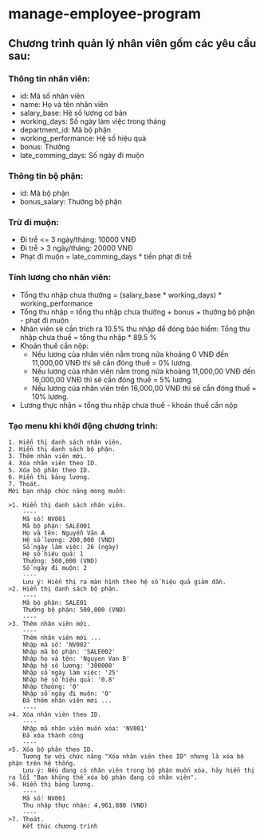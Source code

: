 # manage-employee-program
## Chương trình quản lý nhân viên gồm các yêu cầu sau:
### Thông tin nhân viên:
* id: Mã số nhân viên
* name: Họ và tên nhân viên
* salary_base: Hệ số lương cơ bản
* working_days: Số ngày làm việc trong tháng
* department_id: Mã bộ phận
* working_performance: Hệ số hiệu quả
* bonus: Thưởng
* late_comming_days: Số ngày đi muộn
### Thông tin bộ phận:
* id: Mã bộ phận
* bonus_salary: Thưởng bộ phận
### Trừ đi muộn:
* Đi trễ <= 3 ngày/tháng: 10000 VNĐ
* Đi trễ  > 3 ngày/tháng: 20000 VNĐ
* Phạt đi muộn = late_comming_days * tiền phạt đi trễ
### Tính lương cho nhân viên:
* Tổng thu nhập chưa thưởng = (salary_base * working_days) * working_performance
* Tổng thu nhập  = tổng thu nhập chưa thưởng + bonus + thưởng bộ phận - phạt đi muộn
* Nhân viên sẽ cần trích ra 10.5% thu nhập để đóng bảo hiểm: Tổng thu nhập chưa thuế = tổng thu nhập * 89.5 %
* Khoản thuế cần nộp:
    * Nếu lương của nhân viên nằm trong nửa khoảng 0 VNĐ đến 11,000,00 VNĐ thì sẽ cần đóng thuế = 0% lương.
    * Nếu lương của nhân viên nằm trong nửa khoảng 11,000,00 VNĐ đến 16,000,00 VNĐ thì sẽ cần đóng thuế = 5% lương.
    * Nếu lương của nhân viên trên 16,000,00 VNĐ thì sẽ cần đóng thuế = 10% lương.
* Lương thực nhận = tổng thu nhập chưa thuế - khoản thuế cần nộp
### Tạo menu khi khởi động chương trình:

    1. Hiển thị danh sách nhân viên.
    2. Hiển thị danh sách bộ phận.
    3. Thêm nhân viên mới.
    4. Xóa nhân viên theo ID.
    5. Xóa bộ phân theo ID.
    6. Hiển thị bảng lương.
    7. Thoát.
    Mời bạn nhập chức năng mong muốn:
    
    >1. Hiển thị danh sách nhân viên.
        ----
        Mã số: NV001
        Mã bộ phận: SALE001
        Họ và tên: Nguyễn Văn A
        Hệ số lương: 200,000 (VND)
        Số ngày làm việc: 26 (ngày)
        Hệ số hiệu quả: 1
        Thưởng: 500,000 (VND)
        Số ngày đi muộn: 2
        ----
        Lưu ý: Hiển thị ra màn hình theo hệ số hiệu quả giảm dần.
    >2. Hiển thị danh sách bộ phận.
        ----
        Mã bộ phận: SALE01
        Thưởng bộ phận: 500,000 (VND)
        ----
    >3. Thêm nhân viên mới.
        ----
        Thêm nhân viên mới ...
        Nhập mã số: 'NV002'
        Nhập mã bộ phận: 'SALE002'
        Nhập họ và tên: 'Nguyen Van B'
        Nhập hệ sô lương: '300000'
        Nhập số ngày làm việc: '25'
        Nhập hệ số hiệu quả: '0.8'
        Nhập thưởng: '0'
        Nhập số ngày đi muộn: '0'
        Đã thêm nhân viên mới ...
        ----
    >4. Xóa nhân viên theo ID.
        ----
        Nhập mã nhân viên muốn xóa: 'NV001'
        Đã xóa thành công
        ----
    >5. Xóa bộ phân theo ID.
        Tương tự với chức năng "Xóa nhân viên theo ID" nhưng là xóa bộ phận trên hệ thống.
        Lưu ý: Nếu đang có nhân viên trong bộ phận muốn xóa, hãy hiển thị ra lỗi "Bạn không thể xóa bộ phận đang có nhân viên".
    >6. Hiển thị bảng lương.
        ----
        Mã số: NV001
        Thu nhập thực nhận: 4,961,880 (VND)
        ----
    >7. Thoát.
        Kết thúc chương trình
